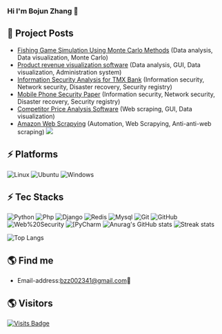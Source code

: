 ### Hi I'm Bojun Zhang 👋
## 🚀 Project Posts
<!-- BLOG-POST-LIST:START -->
- [Fishing Game Simulation Using Monte Carlo Methods](https://github.com/bojunz/Fishing-Game-Simulation) (Data analysis, Data visualization, Monte Carlo)
- [Product revenue visualization software](https://github.com/bojunz/Pandas_GUI)                         (Data analysis, GUI, Data visualization, Administration system)
- [Information Security Analysis for TMX Bank](https://github.com/bojunz/TMX_Bank)                       (Information security, Network security, Disaster recovery, Security registry)
- [Mobile Phone Security Paper](https://github.com/bojunz/Mobile-Phone-Security)                         (Information security, Network security, Disaster recovery, Security registry)
- [Competitor Price Analysis Software](https://github.com/bojunz/Scrapy_GUI)                             (Web scraping, GUI, Data visualization)
- [Amazon Web Scrapying](https://github.com/bojunz/Web_Scraping)                                         (Automation, Web Scrapying, Anti-anti-web scraping)
![](./profile-3d-contrib/profile-night-rainbow.svg)
## ⚡ Platforms
![Linux](https://img.shields.io/badge/Linux-FCC624?style=for-the-badge&logo=linux&logoColor=black)
![Ubuntu](https://img.shields.io/badge/Ubuntu-E95420?style=for-the-badge&logo=ubuntu&logoColor=white)
![Windows](https://img.shields.io/badge/Windows-0078D6?style=for-the-badge&logo=windows&logoColor=white)

## ⚡ Tec Stacks

![Python](https://img.shields.io/badge/-Python-green?style=flat-square&logo=Python)
![Php](https://img.shields.io/badge/-Php-%23E44D27?style=flat-square&logo=Php&logoColor=ffffff)
![Django](https://img.shields.io/badge/-Django-E34A86?style=flat-square&logo=Django)
![Redis](https://img.shields.io/badge/-Redis-pink?style=flat-square&logo=Redis)
![Mysql](https://img.shields.io/badge/Mysql-yellow?style=flat-square&logo=Mysql)
![Git](https://img.shields.io/badge/-Git-black?style=flat-square&logo=git)
![GitHub](https://img.shields.io/badge/-GitHub-181717?style=flat-square&logo=github)
![Web%20Security](https://img.shields.io/badge/-Web%20Security-FCA121?style=flat-square&logo=Web%20Security)
<img alt="[PyCharm" src="https://img.shields.io/badge/-PyCharm-%23007ACC?style=flat-square&logo=Pycharm" />
![Anurag's GitHub stats](https://github-readme-stats-git-masterrstaa-rickstaa.vercel.app/api?username=bojunz&theme=cobalt2&show_icons=true&card_width=495px)
![Streak stats](https://github-readme-streak-stats.herokuapp.com/?user=bojunz&show_icons=true&theme=tokyonight)  

![Top Langs](https://github-readme-stats.vercel.app/api/top-langs/?username=bojunz&layout=compact&theme=tokyonight)


## 🌎 Find me  
- Email-address:<a href="mailto:bzz002341@gmail.com">bzz002341@gmail.com</a>:e-mail:  

<!-- BLOG-POST-LIST:END -->

## 🌎 Visitors
[![Visits Badge](https://badges.pufler.dev/visits/bojunz/git-badges)](https://badges.pufler.dev)

